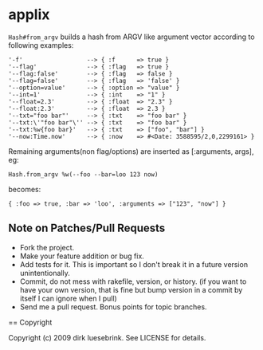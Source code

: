 # applix

`Hash#from_argv` builds a hash from ARGV like argument vector according to
following examples: 

    '-f'                  --> { :f      => true }
    '--flag'              --> { :flag   => true }
    '--flag:false'        --> { :flag   => false }
    '--flag=false'        --> { :flag   => 'false' }
    '--option=value'      --> { :option => "value" }
    '--int=1'             --> { :int    => "1" }
    '--float=2.3'         --> { :float  => "2.3" }
    '--float:2.3'         --> { :float  => 2.3 }
    '--txt="foo bar"'     --> { :txt    => "foo bar" }
    '--txt:\'"foo bar"\'' --> { :txt    => "foo bar" }
    '--txt:%w{foo bar}'   --> { :txt    => ["foo", "bar"] }
    '--now:Time.now'      --> { :now    => #<Date: 3588595/2,0,2299161> }

Remaining arguments(non flag/options) are inserted as [:arguments, args], eg:

    Hash.from_argv %w(--foo --bar=loo 123 now)

becomes:

    { :foo => true, :bar => 'loo', :arguments => ["123", "now"] }

## Note on Patches/Pull Requests
 
* Fork the project.
* Make your feature addition or bug fix.
* Add tests for it. This is important so I don't break it in a
  future version unintentionally.
* Commit, do not mess with rakefile, version, or history.
  (if you want to have your own version, that is fine but
   bump version in a commit by itself I can ignore when I pull)
* Send me a pull request. Bonus points for topic branches.

== Copyright

Copyright (c) 2009 dirk luesebrink. See LICENSE for details.
